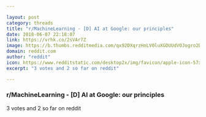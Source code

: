 ```yaml
---

layout: post
category: threads
title: "r/MachineLearning - [D] AI at Google: our principles"
date: 2018-06-07 22:18:07
link: https://vrhk.co/2sVAr7Z
image: https://b.thumbs.redditmedia.com/qx92DXqrzHnLV0luXGDUUdVOJogro2DffV2WRDIufRo.jpg
domain: reddit.com
author: "reddit"
icon: https://www.redditstatic.com/desktop2x/img/favicon/apple-icon-57x57.png
excerpt: "3 votes and 2 so far on reddit"

---
```


### r/MachineLearning - [D] AI at Google: our principles

3 votes and 2 so far on reddit